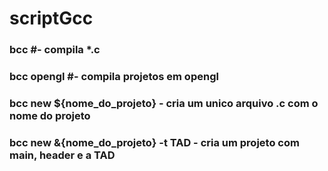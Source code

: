 # scriptGcc

### bcc #- compila *.c
### bcc opengl #- compila projetos em opengl
### bcc new ${nome_do_projeto} - cria um unico arquivo .c com o nome do projeto
### bcc new &{nome_do_projeto} -t TAD - cria um projeto com main, header e a TAD
